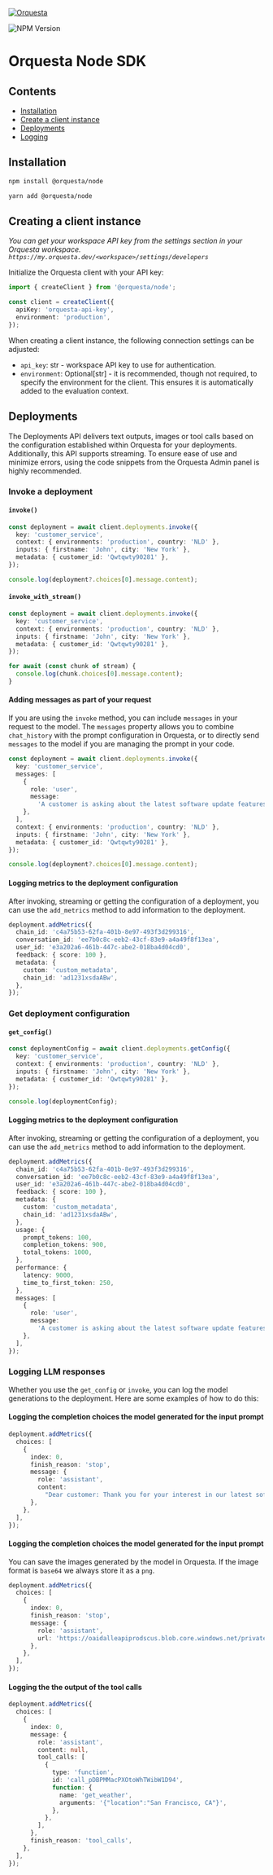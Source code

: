 <p align="left">
  <a href="https://orquesta.cloud" target="_blank">
    <img src="https://raw.githubusercontent.com/orquestadev/orquesta-node/main/img/banner.png" alt="Orquesta">
  </a>
</p>

![NPM Version](https://img.shields.io/npm/v/@orquesta/node)

# Orquesta Node SDK

## Contents

- [Installation](#installation)
- [Create a client instance](#createclient)
- [Deployments](#Deployments)
- [Logging](#logging)

## Installation

<div id="installation"/>

```bash
npm install @orquesta/node
```

```bash
yarn add @orquesta/node
```

## Creating a client instance

<div id="createclient"/>

_You can get your workspace API key from the settings section in your Orquesta workspace. `https://my.orquesta.dev/<workspace>/settings/developers`_

Initialize the Orquesta client with your API key:

```ts
import { createClient } from '@orquesta/node';

const client = createClient({
  apiKey: 'orquesta-api-key',
  environment: 'production',
});
```

When creating a client instance, the following connection settings can be adjusted:

- `api_key`: str - workspace API key to use for authentication.
- `environment`: Optional[str] - it is recommended, though not required, to specify the environment for the client. This ensures it is automatically added to the evaluation context.

## Deployments

<div id="deployments"/>

The Deployments API delivers text outputs, images or tool calls based on the configuration established within Orquesta for your deployments. Additionally, this API supports streaming. To ensure ease of use and minimize errors, using the code snippets from the Orquesta Admin panel is highly recommended.

### Invoke a deployment

#### `invoke()`

```ts
const deployment = await client.deployments.invoke({
  key: 'customer_service',
  context: { environments: 'production', country: 'NLD' },
  inputs: { firstname: 'John', city: 'New York' },
  metadata: { customer_id: 'Qwtqwty90281' },
});

console.log(deployment?.choices[0].message.content);
```

#### `invoke_with_stream()`

```ts
const deployment = await client.deployments.invoke({
  key: 'customer_service',
  context: { environments: 'production', country: 'NLD' },
  inputs: { firstname: 'John', city: 'New York' },
  metadata: { customer_id: 'Qwtqwty90281' },
});

for await (const chunk of stream) {
  console.log(chunk.choices[0].message.content);
}
```

#### Adding messages as part of your request

If you are using the `invoke` method, you can include `messages` in your request to the model. The `messages` property allows you to combine `chat_history` with the prompt configuration in Orquesta, or to directly send `messages` to the model if you are managing the prompt in your code.

```ts
const deployment = await client.deployments.invoke({
  key: 'customer_service',
  messages: [
    {
      role: 'user',
      message:
        'A customer is asking about the latest software update features. Generate a detailed and informative response highlighting the key new features and improvements in the latest update.',
    },
  ],
  context: { environments: 'production', country: 'NLD' },
  inputs: { firstname: 'John', city: 'New York' },
  metadata: { customer_id: 'Qwtqwty90281' },
});

console.log(deployment?.choices[0].message.content);
```

#### Logging metrics to the deployment configuration

After invoking, streaming or getting the configuration of a deployment, you can use the `add_metrics` method to add information to the deployment.

```ts
deployment.addMetrics({
  chain_id: 'c4a75b53-62fa-401b-8e97-493f3d299316',
  conversation_id: 'ee7b0c8c-eeb2-43cf-83e9-a4a49f8f13ea',
  user_id: 'e3a202a6-461b-447c-abe2-018ba4d04cd0',
  feedback: { score: 100 },
  metadata: {
    custom: 'custom_metadata',
    chain_id: 'ad1231xsdaABw',
  },
});
```

### Get deployment configuration

#### `get_config()`

```ts
const deploymentConfig = await client.deployments.getConfig({
  key: 'customer_service',
  context: { environments: 'production', country: 'NLD' },
  inputs: { firstname: 'John', city: 'New York' },
  metadata: { customer_id: 'Qwtqwty90281' },
});

console.log(deploymentConfig);
```

#### Logging metrics to the deployment configuration

After invoking, streaming or getting the configuration of a deployment, you can use the `add_metrics` method to add information to the deployment.

```ts
deployment.addMetrics({
  chain_id: 'c4a75b53-62fa-401b-8e97-493f3d299316',
  conversation_id: 'ee7b0c8c-eeb2-43cf-83e9-a4a49f8f13ea',
  user_id: 'e3a202a6-461b-447c-abe2-018ba4d04cd0',
  feedback: { score: 100 },
  metadata: {
    custom: 'custom_metadata',
    chain_id: 'ad1231xsdaABw',
  },
  usage: {
    prompt_tokens: 100,
    completion_tokens: 900,
    total_tokens: 1000,
  },
  performance: {
    latency: 9000,
    time_to_first_token: 250,
  },
  messages: [
    {
      role: 'user',
      message:
        'A customer is asking about the latest software update features. Generate a detailed and informative response highlighting the key new features and improvements in the latest update.',
    },
  ],
});
```

### Logging LLM responses

<div id="logging"/>

Whether you use the `get_config` or `invoke`, you can log the model generations to the deployment. Here are some examples of how to do this:

#### Logging the completion choices the model generated for the input prompt

```ts
deployment.addMetrics({
  choices: [
    {
      index: 0,
      finish_reason: 'stop',
      message: {
        role: 'assistant',
        content:
          "Dear customer: Thank you for your interest in our latest software update! We're excited to share with you the new features and improvements we've rolled out. Here's what you can look forward to in this update",
      },
    },
  ],
});
```

#### Logging the completion choices the model generated for the input prompt

You can save the images generated by the model in Orquesta. If the image format is `base64` we always store it as a `png`.

```ts
deployment.addMetrics({
  choices: [
    {
      index: 0,
      finish_reason: 'stop',
      message: {
        role: 'assistant',
        url: 'https://oaidalleapiprodscus.blob.core.windows.net/private/org-HunR6LApWxZ7z1JS4w7Ot2ux/user-wB8Cy1SbfbQQsj6tw7hljqgU/img-nEQPFbZ9fvkPMSM5YkCEXCdv.png?st=2024-02-13T19%3A09%3A12Z&se=2024-02-13T21%3A09%3A12Z&sp=r&sv=2021-08-06&sr=b&rscd=inline&rsct=image/png&skoid=6aaadede-4fb3-4698-a8f6-684d7786b067&sktid=a48cca56-e6da-484e-a814-9c849652bcb3&skt=2024-02-13T17%3A31%3A27Z&ske=2024-02-14T17%3A31%3A27Z&sks=b&skv=2021-08-06&sig=3B3mlUIlVj8A1nKfyD2e1YEaR/RsO1dSpCCesI/tC0s%3D',
      },
    },
  ],
});
```

#### Logging the the output of the tool calls

```ts
deployment.addMetrics({
  choices: [
    {
      index: 0,
      message: {
        role: 'assistant',
        content: null,
        tool_calls: [
          {
            type: 'function',
            id: 'call_pDBPMMacPXOtoWhTWibW1D94',
            function: {
              name: 'get_weather',
              arguments: '{"location":"San Francisco, CA"}',
            },
          },
        ],
      },
      finish_reason: 'tool_calls',
    },
  ],
});
```
